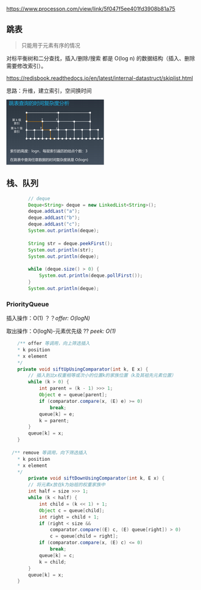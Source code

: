 https://www.processon.com/view/link/5f047f5ee401fd3908b81a75

## 跳表

>  只能用于元素有序的情况

对标平衡树和二分查找，插入/删除/搜索 都是 O(log n) 的数据结构（插入、删除需要修改索引）。

https://redisbook.readthedocs.io/en/latest/internal-datastruct/skiplist.html

思路：升维，建立索引，空间换时间

<img src="./image-20200712220626172.png" alt="image-20200712220649569" style="zoom:25%;" />

## 栈、队列

```java
		// deque
		Deque<String> deque = new LinkedList<String>();
		deque.addLast("a");
		deque.addLast("b");
		deque.addLast("c");
		System.out.println(deque);
		
		String str = deque.peekFirst();
		System.out.println(str);
		System.out.println(deque);
		
		while (deque.size() > 0) {
			System.out.println(deque.pollFirst());
		}
		System.out.println(deque);
```

### PriorityQueue

插入操作：O(1) ？？*offer: O(logN)*

取出操作：O(logN)-元素优先级 ?? *peek: O(1)*

```java
	/** offer 等调用，向上筛选插入
	* k position
	* x element
	*/
    private void siftUpUsingComparator(int k, E x) {
        // 插入到比x权重相等或次小的位置k的家族位置（k及其祖先元素位置）
        while (k > 0) {
            int parent = (k - 1) >>> 1;
            Object e = queue[parent];
            if (comparator.compare(x, (E) e) >= 0)
                break;
            queue[k] = e;
            k = parent;
        }
        queue[k] = x;
    }

  /** remove 等调用，向下筛选插入
    * k position
    * x element
    */
		private void siftDownUsingComparator(int k, E x) {
      	// 将元素x放在k为始祖的权重家族中
        int half = size >>> 1;
        while (k < half) {
            int child = (k << 1) + 1;
            Object c = queue[child];
            int right = child + 1;
            if (right < size &&
                comparator.compare((E) c, (E) queue[right]) > 0)
                c = queue[child = right];
            if (comparator.compare(x, (E) c) <= 0)
                break;
            queue[k] = c;
            k = child;
        }
        queue[k] = x;
    }
```


